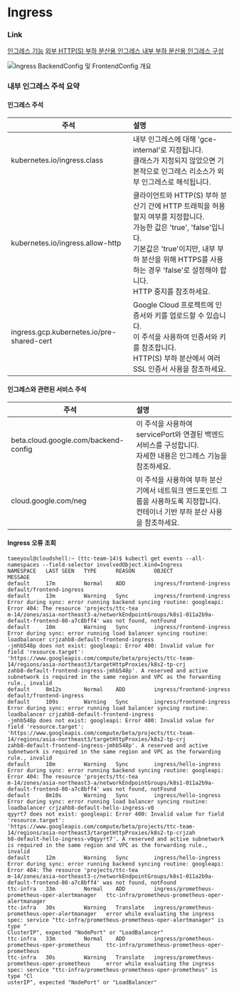 # Ingress

### Link
[인그레스 기능](https://cloud.google.com/kubernetes-engine/docs/how-to/ingress-features?hl=ko)
[외부 HTTP(S) 부하 분산용 인그레스 ](https://cloud.google.com/kubernetes-engine/docs/concepts/ingress-xlb?hl=ko)
[내부 부하 분산용 인그레스 구성](https://cloud.google.com/kubernetes-engine/docs/how-to/internal-load-balance-ingress?hl=ko)

![Ingress BackendConfig 및 FrontendConfig 개요](https://cloud.google.com/kubernetes-engine/images/ingress-configs.svg?hl=ko)

### 내부 인그레스 주석 요약  
#### 인그레스 주석  
|주석|설명| 
|---|:---|
|kubernetes.io/ingress.class | 내부 인그레스에 대해 'gce-internal'로 지정됩니다. </br>클래스가 지정되지 않았으면 기본적으로 인그레스 리소스가 외부 인그레스로 해석됩니다. |  
|kubernetes.io/ingress.allow-http | 클라이언트와 HTTP(S) 부하 분산기 간에 HTTP 트래픽을 허용할지 여부를 지정합니다. </br> 가능한 값은 'true', 'false'입니다. </br> 기본값은 'true'이지만, 내부 부하 분산을 위해 HTTPS를 사용하는 경우 'false'로 설정해야 합니다. </br> HTTP 중지를 참조하세요. |  
|ingress.gcp.kubernetes.io/pre-shared-cert | Google Cloud 프로젝트에 인증서와 키를 업로드할 수 있습니다. </br> 이 주석을 사용하여 인증서와 키를 참조합니다. </br> HTTP(S) 부하 분산에서 여러 SSL 인증서 사용을 참조하세요. |  

#### 인그레스와 관련된 서비스 주석  
|주석|설명| 
|---|:---|
|beta.cloud.google.com/backend-config | 이 주석을 사용하여 servicePort와 연결된 백엔드 서비스를 구성합니다. </br> 자세한 내용은 인그레스 기능을 참조하세요. |  
|cloud.google.com/neg | 이 주석을 사용하여 부하 분산기에서 네트워크 엔드포인트 그룹을 사용하도록 지정합니다. </br> 컨테이너 기반 부하 분산 사용을 참조하세요. |  


#### Ingress 오류 조회  
```
taeeyoul@cloudshell:~ (ttc-team-14)$ kubectl get events --all-namespaces --field-selector involvedObject.kind=Ingress
NAMESPACE   LAST SEEN   TYPE      REASON      OBJECT                                            MESSAGE
default     17m         Normal    ADD         ingress/frontend-ingress                          default/frontend-ingress
default     13m         Warning   Sync        ingress/frontend-ingress                          Error during sync: error running backend syncing routine: googleapi: Error 404: The resource 'projects/ttc-tea
m-14/zones/asia-northeast3-a/networkEndpointGroups/k8s1-011a2b9a-default-frontend-80-a7c8bff4' was not found, notFound
default     10m         Warning   Sync        ingress/frontend-ingress                          Error during sync: error running load balancer syncing routine: loadbalancer crjzahb8-default-frontend-ingress
-jmhb548p does not exist: googleapi: Error 400: Invalid value for field 'resource.target': 'https://www.googleapis.com/compute/beta/projects/ttc-team-14/regions/asia-northeast3/targetHttpProxies/k8s2-tp-crj
zahb8-default-frontend-ingress-jmhb548p'. A reserved and active subnetwork is required in the same region and VPC as the forwarding rule., invalid
default     8m12s       Normal    ADD         ingress/frontend-ingress                          default/frontend-ingress
default     109s        Warning   Sync        ingress/frontend-ingress                          Error during sync: error running load balancer syncing routine: loadbalancer crjzahb8-default-frontend-ingress
-jmhb548p does not exist: googleapi: Error 400: Invalid value for field 'resource.target': 'https://www.googleapis.com/compute/beta/projects/ttc-team-14/regions/asia-northeast3/targetHttpProxies/k8s2-tp-crj
zahb8-default-frontend-ingress-jmhb548p'. A reserved and active subnetwork is required in the same region and VPC as the forwarding rule., invalid
default     18m         Warning   Sync        ingress/hello-ingress                             Error during sync: error running backend syncing routine: googleapi: Error 404: The resource 'projects/ttc-tea
m-14/zones/asia-northeast3-a/networkEndpointGroups/k8s1-011a2b9a-default-frontend-80-a7c8bff4' was not found, notFound
default     8m10s       Warning   Sync        ingress/hello-ingress                             Error during sync: error running load balancer syncing routine: loadbalancer crjzahb8-default-hello-ingress-v0
qyyrt7 does not exist: googleapi: Error 400: Invalid value for field 'resource.target': 'https://www.googleapis.com/compute/beta/projects/ttc-team-14/regions/asia-northeast3/targetHttpProxies/k8s2-tp-crjzah
b8-default-hello-ingress-v0qyyrt7'. A reserved and active subnetwork is required in the same region and VPC as the forwarding rule., invalid
default     12m         Warning   Sync        ingress/hello-ingress                             Error during sync: error running backend syncing routine: googleapi: Error 404: The resource 'projects/ttc-tea
m-14/zones/asia-northeast3-c/networkEndpointGroups/k8s1-011a2b9a-default-frontend-80-a7c8bff4' was not found, notFound
ttc-infra   33m         Normal    ADD         ingress/prometheus-prometheus-oper-alertmanager   ttc-infra/prometheus-prometheus-oper-alertmanager
ttc-infra   30s         Warning   Translate   ingress/prometheus-prometheus-oper-alertmanager   error while evaluating the ingress spec: service "ttc-infra/prometheus-prometheus-oper-alertmanager" is type "
ClusterIP", expected "NodePort" or "LoadBalancer"
ttc-infra   33m         Normal    ADD         ingress/prometheus-prometheus-oper-prometheus     ttc-infra/prometheus-prometheus-oper-prometheus
ttc-infra   30s         Warning   Translate   ingress/prometheus-prometheus-oper-prometheus     error while evaluating the ingress spec: service "ttc-infra/prometheus-prometheus-oper-prometheus" is type "Cl
usterIP", expected "NodePort" or "LoadBalancer"
```
